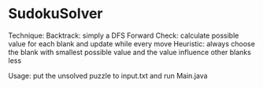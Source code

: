 SudokuSolver
============
Technique:
Backtrack: simply a DFS
Forward Check: calculate possible value for each blank and update while every move
Heuristic: always choose the blank with smallest possible value and the value influence other blanks less

Usage:
put the unsolved puzzle to input.txt and run Main.java
